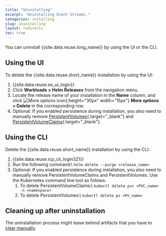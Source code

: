 ```yaml
---
title: "Uninstalling"
excerpt: "Uninstalling Event Streams."
categories: installing
slug: uninstalling
layout: redirects
toc: true
---
```


You can uninstall {{site.data.reuse.long_name}} by using the UI or the CLI.

## Using the UI

To delete the {{site.data.reuse.short_name}} installation by using the UI:

1. {{site.data.reuse.es_ui_login}}
2. Click **Workloads > Helm Releases** from the navigation menu.
3. Locate the release name of your installation in the **Name** column, and click ![More options icon](../../../images/more_options.png "Three vertical dots for the more options icon at end of each row."){:height="30px" width="15px"} **More options > Delete** in the corresponding row.
4. Optional: If you enabled persistence during installation, you also need to manually remove  [PersistentVolumes](https://www.ibm.com/support/knowledgecenter/SSBS6K_3.2.1/manage_cluster/delete_volume.html){:target="_blank"} and [PersistentVolumeClaims](https://www.ibm.com/support/knowledgecenter/SSBS6K_3.2.1/manage_cluster/delete_app_volume.html){:target="_blank"}.


## Using the CLI

Delete the {{site.data.reuse.short_name}} installation by using the CLI:

1. {{site.data.reuse.icp_cli_login321}}
2. Run the following command:\\
   `helm delete --purge <release_name>`
3. Optional: If you enabled persistence during installation, you also need to manually remove PersistentVolumeClaims and PersistentVolumes. Use the Kubernetes command line tool as follows:
    1. To delete PersistentVolumeClaims:\\
       `kubectl delete pvc <PVC_name> -n <namespace>`
    2. To delete PersistentVolumes:\\
       `kubectl delete pv <PV_name>`

## Cleaning up after uninstallation

The uninstallation process might leave behind artifacts that you have to [clear manually](../../troubleshooting/cleanup-uninstall/).
